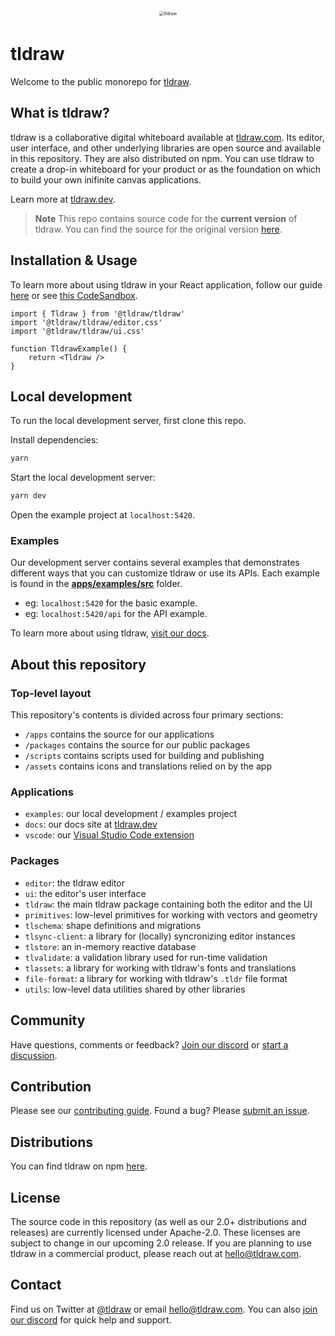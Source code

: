 <div alt style="text-align: center; transform: scale(.5);">
	<picture>
		<source media="(prefers-color-scheme: dark)" srcset="https://raw.githubusercontent.com/tldraw/tldraw/main/assets/github-hero-dark-draw.png" />
		<img alt="tldraw" src="https://raw.githubusercontent.com/tldraw/tldraw/main/assets/github-hero-light-draw.png" />
	</picture>
</div>

# tldraw

Welcome to the public monorepo for [tldraw](https://tldraw.com).

## What is tldraw?

tldraw is a collaborative digital whiteboard available at [tldraw.com](https://tldraw.com). Its editor, user interface, and other underlying libraries are open source and available in this repository. They are also distributed on npm. You can use tldraw to create a drop-in whiteboard for your product or as the foundation on which to build your own inifinite canvas applications.

Learn more at [tldraw.dev](https://tldraw.dev).

> **Note** This repo contains source code for the **current version** of tldraw. You can find the source for the original version [here](https://github.com/tldraw/tldraw-v1).

## Installation & Usage

To learn more about using tldraw in your React application, follow our guide [here](https://tldraw.dev/docs/ucg/installation) or see [this CodeSandbox](https://codesandbox.io/p/github/tldraw/tldraw-examples/main?file=%2FREADME.md).

```tsx
import { Tldraw } from '@tldraw/tldraw'
import '@tldraw/tldraw/editor.css'
import '@tldraw/tldraw/ui.css'

function TldrawExample() {
	return <Tldraw />
}
```

## Local development

To run the local development server, first clone this repo.

Install dependencies:

```bash
yarn
```

Start the local development server:

```bash
yarn dev
```

Open the example project at `localhost:5420`.

### Examples

Our development server contains several examples that demonstrates different ways that you can customize tldraw or use its APIs. Each example is found in the [**apps/examples/src**](https://github.com/tldraw/tldraw/tree/main/apps/examples/src) folder.

- eg: `localhost:5420` for the basic example.
- eg: `localhost:5420/api` for the API example.

To learn more about using tldraw, [visit our docs](https://tldraw.dev).

## About this repository

### Top-level layout

This repository's contents is divided across four primary sections:

- `/apps` contains the source for our applications
- `/packages` contains the source for our public packages
- `/scripts` contains scripts used for building and publishing
- `/assets` contains icons and translations relied on by the app

### Applications

- `examples`: our local development / examples project
- `docs`: our docs site at [tldraw.dev](https://tldraw.dev)
- `vscode`: our [Visual Studio Code extension](https://marketplace.visualstudio.com/items?itemName=tldraw-org.tldraw-vscode)

### Packages

- `editor`: the tldraw editor
- `ui`: the editor's user interface
- `tldraw`: the main tldraw package containing both the editor and the UI
- `primitives`: low-level primitives for working with vectors and geometry
- `tlschema`: shape definitions and migrations
- `tlsync-client`: a library for (locally) syncronizing editor instances
- `tlstore`: an in-memory reactive database
- `tlvalidate`: a validation library used for run-time validation
- `tlassets`: a library for working with tldraw's fonts and translations
- `file-format`: a library for working with tldraw's `.tldr` file format
- `utils`: low-level data utilities shared by other libraries

## Community

Have questions, comments or feedback? [Join our discord](https://discord.gg/rhsyWMUJxd) or [start a discussion](https://github.com/tldraw/tldraw/discussions/new).

## Contribution

Please see our [contributing guide](https://github.com/tldraw/tldraw/blob/main/CONTRIBUTING.md). Found a bug? Please [submit an issue](https://github.com/tldraw/tldraw/issues/new).

## Distributions

You can find tldraw on npm [here](https://www.npmjs.com/package/@tldraw/tldraw).

## License

The source code in this repository (as well as our 2.0+ distributions and releases) are currently licensed under Apache-2.0. These licenses are subject to change in our upcoming 2.0 release. If you are planning to use tldraw in a commercial product, please reach out at [hello@tldraw.com](mailto://hello@tldraw.com).

## Contact

Find us on Twitter at [@tldraw](https://twitter.com/tldraw) or email [hello@tldraw.com](mailto://hello@tldraw.com). You can also [join our discord](https://discord.gg/rhsyWMUJxd) for quick help and support.

